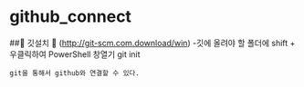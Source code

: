 # github_connect


##💐 깃설치 🐠 (http://git-scm.com.download/win)
-깃에 올려야 할 폴더에 shift + 우클릭하여 PowerShell 창열기
            git init

    git을 통해서 github와 연결할 수 있다.

###
